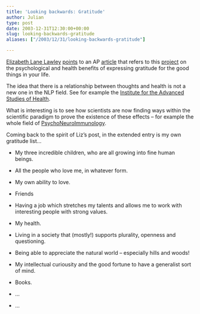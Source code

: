 ```yaml
---
title: 'Looking backwards: Gratitude'
author: Julian
type: post
date: 2003-12-31T12:30:00+00:00
slug: looking-backwards-gratitude 
aliases: ["/2003/12/31/looking-backwards-gratitude"]

---
```

[Elizabeth Lane Lawley][1] [points][2] to an AP [article][3] that refers to this [project][4] on the psychological and health benefits of expressing gratitude for the good things in your life. 

The idea that there is a relationship between thoughts and health is not a new one in the NLP field. See for example the [Institute for the Advanced Studies of Health][5].

What is interesting is to see how scientists are now finding ways within the scientific paradigm to prove the existence of these effects &#8211; for example the whole field of [PsychoNeuroImmunology][6].

Coming back to the spirit of Liz&#8217;s post, in the extended entry is my own gratitude list&#8230;
  
<!--more-->


  
* My three incredible children, who are all growing into fine human beings.
  
* All the people who love me, in whatever form.
  
* My own ability to love.
  
* Friends
  
* Having a job which stretches my talents and allows me to work with interesting people with strong values.
  
* My health.
  
* Living in a society that (mostly!) supports plurality, openness and questioning.
  
* Being able to appreciate the natural world &#8211; especially hills and woods!
  
* My intellectual curiousity and the good fortune to have a generalist sort of mind.
  
* Books.
  
* &#8230;
  
* &#8230;

 [1]: https://mamamusings.net/ "mamamusings"
 [2]: https://mamamusings.net/archives/2003/12/30/count_your_blessings_really.php "mamamusings: count your blessings. really."
 [3]: https://www.mercurynews.com/mld/mercurynews/news/local/7586470.htm
 [4]: https://www.psy.miami.edu/faculty/mmccullough/Gratitude-Related%20Stuff/highlights_fall_2003.pdf "Highlights from the Research Project on Gratitude and Thankfulness [PDF]"
 [5]: https://www.nlpiash.org/ "IASH The NLP World Health Community"
 [6]: https://www.pnirs.org/ "PsychoNeuroImmunology Research Society"